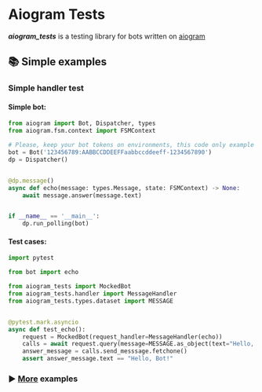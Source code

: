 # Aiogram Tests

***aiogram_tests*** is a testing library for bots written on <a href="https://github.com/aiogram/aiogram">aiogram</a>

## 📚 Simple examples

### Simple handler test

#### Simple bot:

```python
from aiogram import Bot, Dispatcher, types
from aiogram.fsm.context import FSMContext

# Please, keep your bot tokens on environments, this code only example
bot = Bot('123456789:AABBCCDDEEFFaabbccddeeff-1234567890')
dp = Dispatcher()


@dp.message()
async def echo(message: types.Message, state: FSMContext) -> None:
    await message.answer(message.text)


if __name__ == '__main__':
    dp.run_polling(bot)


```

#### Test cases:

```python
import pytest

from bot import echo

from aiogram_tests import MockedBot
from aiogram_tests.handler import MessageHandler
from aiogram_tests.types.dataset import MESSAGE


@pytest.mark.asyncio
async def test_echo():
    request = MockedBot(request_handler=MessageHandler(echo))
    calls = await request.query(message=MESSAGE.as_object(text="Hello, Bot!"))
    answer_message = calls.send_messsage.fetchone()
    assert answer_message.text == "Hello, Bot!"

```

### ▶️ <a href='https://github.com/aiogram-tests/aiogram_tests/tree/master/examples'>More</a> examples

